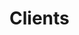 <!--
SPDX-FileCopyrightText: 2022-present Intel Corporation
SPDX-License-Identifier: Apache-2.0
-->

# Clients
